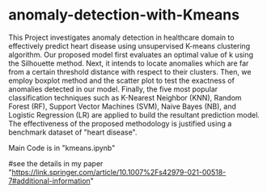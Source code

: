 # anomaly-detection-with-Kmeans

This Project investigates anomaly detection in healthcare domain to effectively predict heart disease using unsupervised K-means clustering algorithm. Our proposed model first evaluates an optimal value of k using the Silhouette method. Next, it intends to locate anomalies which are far from a certain threshold distance with respect to their clusters. Then, we employ boxplot method and the scatter plot to test the exactness of anomalies detected in our model. Finally, the five most popular classification techniques such as K-Nearest Neighbor (KNN), Random Forest (RF), Support Vector Machines (SVM), Naive Bayes (NB), and Logistic Regression (LR) are applied to build the resultant prediction model. The effectiveness of the proposed methodology is justified using a benchmark dataset of "heart disease".

Main Code is in "kmeans.ipynb"

#see the details in my paper "https://link.springer.com/article/10.1007%2Fs42979-021-00518-7#additional-information"
